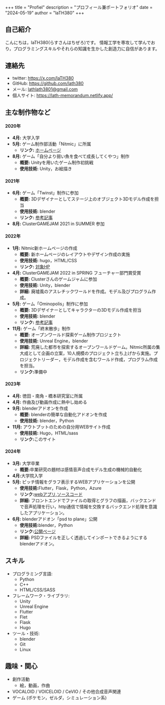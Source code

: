 +++
title = "Profiel"
description = "プロフィール兼ポートフォリオ"
date = "2024-05-19"
author = "laTH380"
+++

## 自己紹介

こんにちは，laTH380(らすさんはちぜろ)です。
情報工学を専攻して学んでおり，プログラミングスキルやそれらの知識を生かした創造力に自信があります。  
<!-- [簡単な自己紹介やキャリア目標]。 -->

## 連絡先

- twitter: https://x.com/laTH380
- GitHub: https://github.com/lath380
- メール: lathlath3801@gmail.com
- 個人サイト: https://lath-memorandum.netlify.app/

## 主な制作物など
<!-- - **5月:** <a href="">ゲームジャム参加</a>
    - **概要:**[プロジェクトの簡単な説明。目的や背景など]
    - **使用技術:**[使用した技術やツール]
    - **リンク:**[GitHubリポジトリURL][デモURL（ある場合）]
    - **詳細:**[プロジェクトの詳細な説明。問題解決のプロセスや成果など] -->
<div class=history>
    <h4>2020年</h4>
    <ul class = history_year>
        <li><strong>4月:</strong> 大学入学</li>
        <li><strong>5月:</strong> ゲーム制作部活動「Nitmic」に所属
            <ul>
            <li><strong>リンク:</strong> <a href="https://nitmic.club.nitech.ac.jp/">ホームページ</a></li>
            </ul>
        </li>
        <li><strong>8月:</strong> ゲーム「自分より弱い魚を食べて成長してくやつ」制作
            <ul>
            <li><strong>概要:</strong> Unityを用いたゲーム制作初挑戦</li>
            <li><strong>使用技術:</strong> Unity，お絵描き</li>
            </ul>
        </li>
    </ul>
    <h4>2021年</h4>
    <ul class = history_year>
        <li><strong>6月:</strong> ゲーム「Twinst」制作に参加
            <ul>
            <li><strong>概要:</strong> 3Dデザイナーとしてステージ上のオブジェクト3Dモデル作成を担当</li>
            <li><strong>使用技術:</strong> blender</li>
            <li><strong>リンク:</strong> <a href="https://nitmic.club.nitech.ac.jp/post/0012/">参考記事</a></li>
            </ul>
        </li>
        <li><strong>8月:</strong> ClusterGAMEJAM 2021 in SUMMER 参加</li>
    </ul>
    <h4>2022年</h4>
    <ul class = history_year>
        <li><strong>1月:</strong> Nitmic新ホームページの作成
            <ul>
            <li><strong>概要:</strong> 新ホームページのレイアウトやデザイン作成の実施</li>
            <li><strong>使用技術:</strong> hugo，HTML/CSS</li>
            <li><strong>リンク:</strong> <a href="https://nitmic.club.nitech.ac.jp/post/0009/">対象HP</a></li>
            </ul>
        </li>
        <li><strong>4月:</strong> ClusterGAMEJAM 2022 in SPRING フューチャー部門賞受賞
            <ul>
            <li><strong>概要:</strong> Clusterさんのゲームジャムに参加</li>
            <li><strong>使用技術:</strong> Unity，blender</li>
            <li><strong>詳細:</strong> 廃墟風のアスレチックワールドを作成。モデル及びプログラム作成。</li>
            </ul>
        </li>
        <li><strong>5月:</strong> ゲーム「Ominopolis」制作に参加
            <ul>
            <li><strong>概要:</strong> 3Dデザイナーとしてキャラクターの3Dモデル作成を担当</li>
            <li><strong>使用技術:</strong> blender</li>
            <li><strong>リンク:</strong> <a href="https://nitmic.club.nitech.ac.jp/post/0012/">参考記事</a></li>
            </ul>
        </li>
        <li><strong>11月:</strong> ゲーム「終末散歩」制作
            <ul>
            <li><strong>概要:</strong> オープンワールド探索ゲーム制作プロジェクト</li>
            <li><strong>使用技術:</strong> Unreal Engine，blender</li>
            <li><strong>詳細:</strong> 荒廃した都市を探索するオープンワールドゲーム。Nitmic所属の集大成として企画の立案，10人規模のプロジェクト立ち上げから実施。プロジェクトリーダー，モデル作成を含むワールド作成，プログラム作成を担当。</li>
            <li><strong>リンク:</strong>準備中</li>
            </ul>
        </li>
    </ul>
    <h4>2023年</h4>
    <ul class = history_year>
        <li><strong>4月:</strong> 徳田・南角・橋本研究室に所属</li>
        <li><strong>4月:</strong> 作曲及び動画作成に熱中し始める</li>
        <li><strong>9月:</strong> blenderアドオンを作成
            <ul><li>
                <strong>概要:</strong> blenderの簡単な自動化アドオンを作成</li>
            <li><strong>使用技術:</strong> blender，Python</li>
            </ul>
        </li>
        <li><strong>11月:</strong> アウトプットのための自分用WEBサイト作成
            <ul>
            <li><strong>使用技術:</strong> Hugo，HTML/sass</li>
            <li><strong>リンク:</strong>このサイト</li>
            </ul>
        </li>
    </ul>
    <h4>2024年</h4>
    <ul class = history_year>
        <li><strong>3月:</strong> 大学卒業
            <ul>
                <li><strong>概要:</strong>卒業研究の題材は感情音声合成モデル生成の機械的自動化</li>
            </ul>
        <li><strong>4月:</strong>大学院入学 </li>
        <li><strong>5月:</strong> ピッチ情報をグラフ表示するWEBアプリケーションを公開
            <ul>
                <li><strong>使用技術:</strong>Flutter，Flask，Python，Azure</li>
                <li><strong>リンク:</strong><a href="https://victorious-moss-02f80d400.5.azurestaticapps.net/">webアプリ,</a><a href="https://github.com/laTH380/pitch_curve_viewer">ソースコード</a></li>
                <li><strong>詳細:</strong> フロントエンドでファイルの取得とグラフの描画，バックエンドで音声処理を行い，http通信で情報を交換するバックエンド処理を意識したアプリケーション。</li>
            </ul>
        </li>
        <li><strong>6月:</strong> blenderアドオン「psd to plane」公開
            <ul>
                <li><strong>使用技術:</strong>blender，Python</li>
                <li><strong>リンク:</strong><a href="https://github.com/laTH380/psd_to_plane">公開ページ</a></li>
                <li><strong>詳細:</strong> PSDファイルを正しく透過してインポートできるようにするblenderアドオン。</li>
            </ul>
        </li>
    </ul>
</div>

## スキル
- プログラミング言語: 
  - Python
  - C++
  - HTML/CSS/SASS
- フレームワーク・ライブラリ: 
  - Unity
  - Unreal Engine
  - Flutter
  - Flet
  - Flask
  - Hugo
- ツール・技術: 
  - blender
  - Git
  - Linux

## 趣味・関心
- 創作活動
    - 絵，動画，作曲
- VOCALOID / VOICELOID / CeVIO / その他合成音声関連
- ゲーム (ポケモン，ゼルダ，シミュレーション系)

<!-- ## 学歴

- [学位] in [専攻]
  - [学校名]，[卒業年]
  - [関連するコースやプロジェクト]

## 職歴

### [職位] - [会社名]

**期間:** [開始年月] - [終了年月]

**業務内容:**
- [主要な業務内容や成果]
- [プロジェクトやチームでの役割]
- [具体的な達成事項や使用技術]

### [職位] - [会社名]

**期間:** [開始年月] - [終了年月]

**業務内容:**
- [主要な業務内容や成果]
- [プロジェクトやチームでの役割]
- [具体的な達成事項や使用技術]

## 資格・認証

- [資格名] - [取得年]
- [資格名] - [取得年] -->
